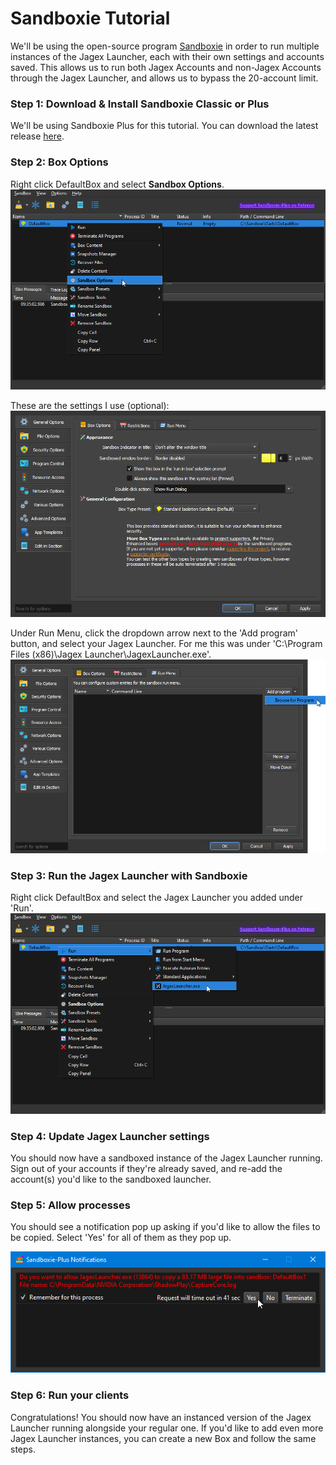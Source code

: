 # Sandboxie Tutorial
We'll be using the open-source program [Sandboxie](https://github.com/sandboxie-plus/Sandboxie) in order to run multiple instances of the Jagex Launcher, each with their own settings and accounts saved. This allows us to run both Jagex Accounts and non-Jagex Accounts through the Jagex Launcher, and allows us to bypass the 20-account limit.

### Step 1: Download & Install Sandboxie Classic or Plus
We'll be using Sandboxie Plus for this tutorial. You can download the latest release [here](https://github.com/sandboxie-plus/Sandboxie/releases/latest).

### Step 2: Box Options
Right click DefaultBox and select **Sandbox Options**. 
![](https://github.com/DartsOSRS/sandboxie-tutorial/blob/main/SandMan_2wJ4uUg0Uc.png?raw=true?)

These are the settings I use (optional):
![](https://github.com/DartsOSRS/sandboxie-tutorial/blob/main/SandMan_BcCfliBWOt.png?raw=true?)

Under Run Menu, click the dropdown arrow next to the 'Add program' button, and select your Jagex Launcher. For me this was under 'C:\Program Files (x86)\Jagex Launcher\JagexLauncher.exe'.
![](https://github.com/DartsOSRS/sandboxie-tutorial/blob/main/explorer_2t8tYn8NSh.png?raw=true)

### Step 3: Run the Jagex Launcher with Sandboxie
Right click DefaultBox and select the Jagex Launcher you added under 'Run'.
![](https://github.com/DartsOSRS/sandboxie-tutorial/blob/main/SandMan_qfSFwyTb83.png?raw=true)

### Step 4: Update Jagex Launcher settings
You should now have a sandboxed instance of the Jagex Launcher running. Sign out of your accounts if they're already saved, and re-add the account(s) you'd like to the sandboxed launcher.

### Step 5: Allow processes
You should see a notification pop up asking if you'd like to allow the files to be copied. Select 'Yes' for all of them as they pop up.

![](https://github.com/DartsOSRS/sandboxie-tutorial/blob/main/SandMan_q3KgtvmqOm.png?raw=true)

### Step 6: Run your clients
Congratulations! You should now have an instanced version of the Jagex Launcher running alongside your regular one. If you'd like to add even more Jagex Launcher instances, you can create a new Box and follow the same steps. 
